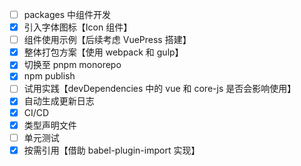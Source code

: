 - [ ] packages 中组件开发
- [x] 引入字体图标【Icon 组件】
- [ ] 组件使用示例【后续考虑 VuePress 搭建】
- [x] 整体打包方案【使用 webpack 和 gulp】
- [x] 切换至 pnpm monorepo
- [x] npm publish
- [ ] 试用实践【devDependencies 中的 vue 和 core-js 是否会影响使用】
- [x] 自动生成更新日志
- [x] CI/CD
- [x] 类型声明文件
- [ ] 单元测试
- [x] 按需引用【借助 babel-plugin-import 实现】